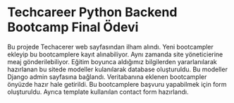 <h1>Techcareer Python Backend Bootcamp Final Ödevi</h1>
<p>Bu projede Techacerer web sayfasından ilham alındı. Yeni bootcampler ekleyip bu bootcamplere kayıt alınabiliyor. Aynı zamanda site yöneticierine meaj gönderilebiliyor. Eğitim boyunca aldığımız bilgilerden yararlanılarak hazırlanan bu sitede modeller kulanılarak database oluşturuldu. Bu modeller Django admin sayfasına bağlandı. Veritabanına eklenen bootcampler önyüzde hazır hale getirildi. Bu bootcamplere başvuru yapabilmek için form oluşturuldu. Ayrıca template kullanılan contact form hazırlandı.</p>
